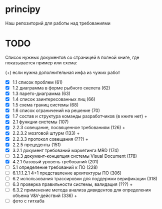 # principy
Наш репозиторий для работы над требованиями


# TODO
Список нужных документов со страницей в полной книге, где показывается пример или схема:

(+) если нужна дополнительная инфа из чужих работ
- [x] 1.1 список проблем (61)
- [x] 1.2 диаграмма в форме рыбного скелета (62)
- [x] 1.3 парето-диаграмма (63)
- [x] 1.4 список заинтересованных лиц (66)
- [x] 1.5 схема границ системы (68)
- [x] 1.6 список ограничений на решение (70)
- [x] 1.7 состав и структура команды разработчиков (в книге нет) +
- [x] 2.1 функции системы (107)
- [x] 2.2.3 совещание, посвященное требованиям (126) +
- [x] 2.2.3.2 мозговой штурм (133) +
- [x] 2.2.3.3 протокол совещания (???) +
- [x] 2.2.5 прецеденты (151)
- [x] 3.2.1 документ требований маркетинга MRD (174)
- [ ] 3.2.3 документ-концепция системы Visual Document (178)
- [x] 4.2.1 базовый уровень требований (201)
- [ ] 5.1 определение требований к ПО (228)
- [ ] 6.1.1.1.2.1 4+1 представление архитектуры ПО (306)
- [ ] 6.2 использования трассировки для поддержки верификации  (318)
- [ ] 6.3 проверка правильности системы, валидация (???) +
- [ ] 6.3.2 применение метода анализа дивидентов для определения объема V&V-действий (336) +
- [ ] фото с гитхаба
